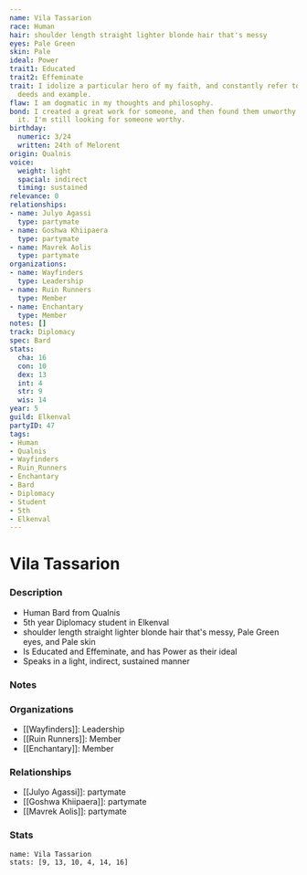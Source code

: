 ```yaml
---
name: Vila Tassarion
race: Human
hair: shoulder length straight lighter blonde hair that's messy
eyes: Pale Green
skin: Pale
ideal: Power
trait1: Educated
trait2: Effeminate
trait: I idolize a particular hero of my faith, and constantly refer to that person's
  deeds and example.
flaw: I am dogmatic in my thoughts and philosophy.
bond: I created a great work for someone, and then found them unworthy to receive
  it. I'm still looking for someone worthy.
birthday:
  numeric: 3/24
  written: 24th of Melorent
origin: Qualnis
voice:
  weight: light
  spacial: indirect
  timing: sustained
relevance: 0
relationships:
- name: Julyo Agassi
  type: partymate
- name: Goshwa Khiipaera
  type: partymate
- name: Mavrek Aolis
  type: partymate
organizations:
- name: Wayfinders
  type: Leadership
- name: Ruin Runners
  type: Member
- name: Enchantary
  type: Member
notes: []
track: Diplomacy
spec: Bard
stats:
  cha: 16
  con: 10
  dex: 13
  int: 4
  str: 9
  wis: 14
year: 5
guild: Elkenval
partyID: 47
tags:
- Human
- Qualnis
- Wayfinders
- Ruin_Runners
- Enchantary
- Bard
- Diplomacy
- Student
- 5th
- Elkenval
---
```

# Vila Tassarion
### Description
- Human Bard from Qualnis
- 5th year Diplomacy student in Elkenval
- shoulder length straight lighter blonde hair that's messy, Pale Green eyes, and Pale skin
- Is Educated and Effeminate, and has Power as their ideal
- Speaks in a light, indirect, sustained manner

### Notes

### Organizations
- [[Wayfinders]]: Leadership
- [[Ruin Runners]]: Member
- [[Enchantary]]: Member

### Relationships
- [[Julyo Agassi]]: partymate
- [[Goshwa Khiipaera]]: partymate
- [[Mavrek Aolis]]: partymate

### Stats
```statblock
name: Vila Tassarion
stats: [9, 13, 10, 4, 14, 16]
```